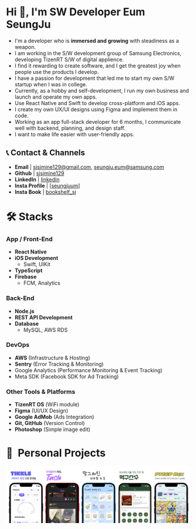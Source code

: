 # Hi 👋, I'm SW Developer Eum SeungJu

- I'm a developer who is **immersed and growing** with steadiness as a weapon.
- I am working in the S/W development group of Samsung Electronics, developing TizenRT S/W of digital applience.
- I find it rewarding to create software, and I get the greatest joy when people use the products I develop.
- I have a passion for development that led me to start my own S/W startup when I was in college.
- Currently, as a hobby and self-development, I run my own business and launch and operate my own apps.
- Use React Native and Swift to develop cross-platform and iOS apps.
- I create my own UX/UI designs using Figma and implement them in code.
- Working as an app full-stack developer for 6 months, I communicate well with backend, planning, and design staff.
- I want to make life easier with user-friendly apps.

## 📞 Contact & Channels

- **Email** | sjsjmine129@gmail.com, seungju.eum@samsung.com
- **Github** | [sjsjmine129](https://github.com/sjsjmine129)
- **LinkedIn** | [linkedin](www.linkedin.com/in/seungjueum)
- **Insta Profile** | [[seungjuum](https://www.instagram.com/seungjuum/)]
- **Insta Book** | [bookshelf_sj](https://www.instagram.com/bookshelf_sj/)

# 🛠 Stacks

### **App / Front-End**

- **React Native**
- **iOS Development**
  - Swift, UIKit
- **TypeScript**
- **Firebase**
  - FCM, Analytics

### **Back-End**

- **Node.js**
- **REST API Development**
- **Database**
  - MySQL, AWS RDS

### **DevOps**

- **AWS** (Infrastructure & Hosting)
- **Sentry** (Error Tracking & Monitoring)
- Google Analytics (Performance Monitoring & Event Tracking)
- Meta SDK (Facebook SDK for Ad Tracking)

### **Other Tools & Platforms**

- **TizenRT OS** (WiFi module)
- **Figma** (UI/UX Design)
- **Google AdMob** (Ads Integration)
- **Git, GitHub** (Version Control)
- **Photoshop** (Simple image edit)

# 🎈  Personal Projects

<a align="center" href="https://www.notion.so/eumseungju/eb16cbeaadb24284b49ef50ddf1d7d1d?v=4ea2e1ee946f448bb406d29f59930ea0&pvs=4">
    <img src="main.png" alt="projects" width="700" >
  </a>
